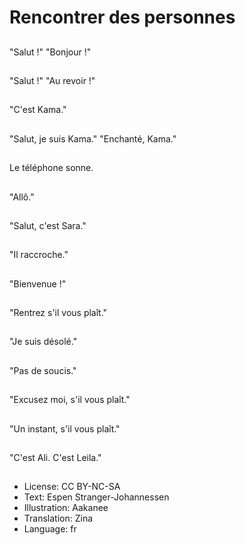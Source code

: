 # Rencontrer des personnes

##
"Salut !" "Bonjour !"

##
"Salut !" "Au revoir !"

##
"C'est Kama."

##
"Salut, je suis Kama." "Enchanté, Kama."

##
Le téléphone sonne.

##
"Allô."

##
"Salut, c'est Sara."

##
"Il raccroche."

##
"Bienvenue !"

##
"Rentrez s'il vous plaît."

##
"Je suis désolé."

##
"Pas de soucis."

##
"Excusez moi, s'il vous plaît."

##
"Un instant, s'il vous plaît."

##
"C'est Ali. C'est Leila."

##
* License: CC BY-NC-SA
* Text: Espen Stranger-Johannessen
* Illustration: Aakanee
* Translation: Zina
* Language: fr
